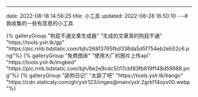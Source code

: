 ---
date: 2022-08-18 14:56:25
title: 小工具
updated: 2022-08-28 16:50:10
---# 我收集的一些有意思的小工具

<div class="gallery-group-main">
{% galleryGroup "狗屁不通文章生成器" "生成的文章真的狗屁不通" "https://tools.yxlr.tk/gp" "https://pic.rmb.bdstatic.com/bjh/268f3765fbd336da5d5f754eb2eb52c6.png"%}
{% galleryGroup "免费图床" "使用大厂的图片上传api" "https://tools.yxlr.tk/imgbed" "https://pic.rmb.bdstatic.com/bjh/6e2e9cdc5017cbf83fb619f148d59988.png"%}
{% galleryGroup "舔狗日记" "太舔了吧" "https://tools.yxlr.tk/tiango" "https://cdn.staticaly.com/gh/yxlr123/imges@main/yxlr.2grkf14oyv00.webp"%}

</div>

